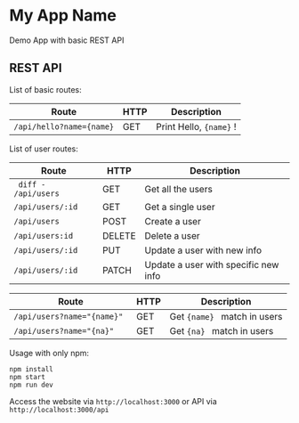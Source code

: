 # My App Name
Demo App with basic REST API

## REST API
List of basic routes: 

| **Route** | **HTTP** | **Description** |
| --- | --- | --- |
| ```/api/hello?name={name}```| GET | Print Hello, ```{name}``` ! |

List of user routes:

| **Route** | **HTTP** | **Description** |
| --- | --- | --- |
|  ``` diff - /api/users``` | GET | Get all the users |
|  ```/api/users/:id ``` | GET | Get a single user |
|  ```/api/users``` | POST  | Create a user |
|  ```/api/users:id ``` | DELETE | Delete a user |
|  ```/api/users/:id ``` | PUT | Update a user with new info |
|  ```/api/users/:id ``` | PATCH | Update a user with specific new info |

| **Route** | **HTTP** | **Description** |
| --- | --- | --- |
|  ```/api/users?name="{name}" ``` | GET | Get  ```{name} ``` match in users|
|  ```/api/users?name="{na}" ``` | GET | Get  ```{na} ``` match in users|

Usage
with only npm:
```
npm install
npm start
npm run dev
```

Access the website via ```http://localhost:3000``` or API via
```http://localhost:3000/api```


